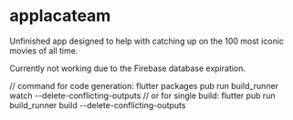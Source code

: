 # applacateam

Unfinished app designed to help with catching up on the 100 most iconic movies of all time.

Currently not working due to the Firebase database expiration.

// command for code generation: flutter packages pub run build_runner watch --delete-conflicting-outputs
// or for single build: flutter pub run build_runner build --delete-conflicting-outputs

